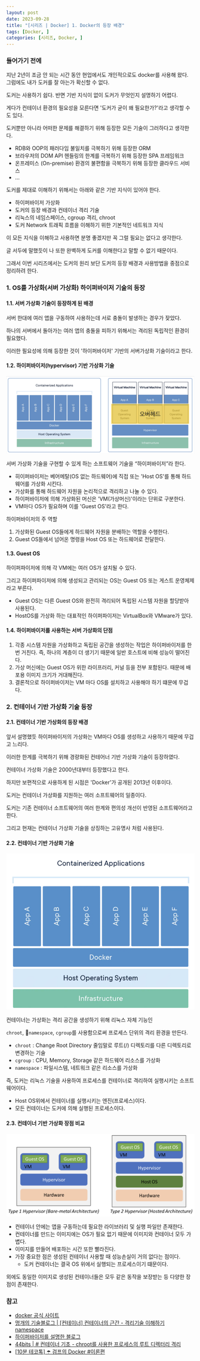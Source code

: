 ```yaml
---
layout: post
date: 2023-09-28
title: "[시리즈 | Docker] 1. Docker의 등장 배경"
tags: [Docker, ]
categories: [시리즈, Docker, ]
---
```




### 들어가기 전에


지난 2년이 조금 안 되는 시간 동안 현업에서도 개인적으로도 docker를 사용해 왔다.
그럼에도 내가 도커를 잘 아는가 확신할 수 없다.


도커는 사용하기 쉽다. 반면 기반 지식이 없이 도커가 무엇인지 설명하기 어렵다.


게다가 컨테이너 환경의 필요성을 모른다면 '도커가 굳이 왜 필요한가?'라고 생각할 수도 있다.


도커뿐만 아니라 어떠한 문제를 해결하기 위해 등장한 모든 기술이 그러하다고 생각한다.

- RDB와 OOP의 패러다임 불일치를 극복하기 위해 등장한 ORM
- 브라우저의 DOM API 헨들링의 한계를 극복하기 위해 등장한 SPA 프레임워크
- 온프레미스 (On-premise) 환경의 불편함을 극복하기 위해 등장한 클라우드 서비스
- ...

도커를 제대로 이해하기 위해서는 아래와 같은 기반 지식이 있어야 한다.

- 하이퍼바이저 가상화
- 도커의 등장 배경과 컨테이너 격리 기술
- 리눅스의 네임스페이스, cgroup 격리, chroot
- 도커 Network 트래픽 흐름을 이해하기 위한 기본적인 네트워크 지식

이 모든 지식을 이해하고 사용하면 분명 좋겠지만 꼭 그럴 필요는 없다고 생각한다.


글 서두에 말했듯이 나 또한 완벽하게 도커를 이해한다고 말할 수 없기 때문이다.


그래서 이번 시리즈에서는 도커의 원리 보단 도커의 등장 배경과 사용방법을 중점으로 정리하려 한다.



### 1. OS를 가상화(서버 가상화) 하이퍼바이저 기술의 등장



#### 1.1. 서버 가상화 기술이 등장하게 된 배경


서버 한대에 여러 앱을 구동하여 사용하는데 서로 충돌이 발생하는 경우가 잦았다.


하나의 서버에서 돌아가는 여러 앱의 충돌을 피하기 위해서는 격리된 독립적인 환경이 필요했다.


이러한 필요성에 의해 등장한 것이 '하이퍼바이저' 기반의 서버가상화 기술이라고 한다.



#### 1.2. 하이퍼바이저(hypervisor) 기반 가상화 기술


![0](/assets/img/2023-09-28-시리즈--Docker-1.-Docker의-등장-배경.md/0.png)


서버 가상화 기술을 구현할 수 있게 하는 소프트웨어 기술을 “하이퍼바이저”라 한다.

- 히이퍼바이저는 베어메탈(OS 없는 하드웨어)에 직접 또는 'Host OS'를 통해 하드웨어를 가상화 시킨다.
- 가상화를 통해 하드웨어 자원을 논리적으로 격리하고 나눌 수 있다.
- 하이퍼바이저에 의해 가상화된 머신은 'VM(가상머신)'이라는 단위로 구분한다.
- VM마다 OS가 필요하며 이를 'Guest OS'라고 한다.

하이퍼바이저의 주 역할

1. 가상화된 Guest OS들에게 하드웨어 자원을 분배하는 역할을 수행한다.
2. Guest OS들에서 넘어온 명령을 Host OS 또는 하드웨어로 전달한다.


#### 1.3. Guest OS


하이퍼파이저에 의해 각 VM에는 여러 OS가 설치될 수 있다.


그리고 하이퍼파이저에 의해 생성되고 관리되는 OS는 Guest OS 또는 게스트 운영체제라고 부른다.

- Guest OS는 다른 Guest OS와 완전히 격리되어 독립된 시스템 자원을 할당받아 사용된다.
- HostOS를 가상화 하는 대표적인 하이퍼파이저는 VirtualBox와 VMware가 있다.


#### 1.4. 하이퍼바이저를 사용하는 서버 가상화의 단점

1. 각종 시스템 자원을 가상화하고 독립된 공간을 생성하는 작업은 하이퍼바이저를 한번 거친다.
즉, 하나의 계층이 더 생기기 때문에 일반 호스트에 비해 성능이 떨어진다.
2. 가상 머신에는 Guest OS가 위한 라이프러리, 커널 등을 전부 포함된다.
때문에 배포용 이미지 크기가 거대해진다.
3. 결론적으로 하이퍼바이저는 VM 마다 OS를 설치하고 사용해야 하기 떄문에 무겁다.


### 2. 컨테이너 기반 가상화 기술 등장



#### 2.1. 컨테이너 기반 가상화의 등장 배경


앞서 설명했듯 하이퍼바이저의 가상화는 VM마다 OS를 생성하고 사용하기 때문에 무겁고 느리다.


이러한 한계를 극복하기 위해 경량화된 컨테어너 기반 가상화 기술이 등장하였다.


컨테이너 가상화 기술은 2000년대부터 등장했다고 한다.


하지만 보편적으로 사용하게 된 시점은 'Docker'가 공개된 2013년 이후이다.


도커는 컨테이너 가상화를 지원하는 여러 소프트웨어의 일종이다.


도커는 기존 컨테이너 소프트웨어의 여러 한계와 편의성 개선이 반영된 소프트웨어라고 한다.


그리고 현재는 컨테이너 가상화 기술을 상징하는 고유명사 처럼 사용된다.



#### 2.2. 컨테이너 기반 가상화 기술


![1](/assets/img/2023-09-28-시리즈--Docker-1.-Docker의-등장-배경.md/1.png)


컨테이너는 가상화는 격리 공간을 생성하기 위해 리눅스 자체 기능인


`chroot`, `namespace`, `cgroup`를 사용함으로써 프로세스 단위의 격리 환경을 만든다.

- `chroot` : Change Root Directory 줄임말로 루트(/) 디렉토리를 다른 디렉토리로 변경하는 기술
- `cgroup` : CPU, Memory, Storage 같은 하드웨어 리소스를 가상화
- `namespace` : 파일시스템, 네트워크 같은 리소스를 가상화

즉, 도커는 리눅스 기술을 사용하여 프로세스를 컨테이너로 격리하여 실행시키는 소프트웨어이다.

- Host OS위에서 컨테이너를 실행시키는 엔진(프로세스)이다.
- 모든 컨테이너는 도커에 의해 실행된 프로세스이다.


#### 2.3. 컨테이너 기반 가상화 장점 비교


![2](/assets/img/2023-09-28-시리즈--Docker-1.-Docker의-등장-배경.md/2.png)

- 컨테이너 안에는 앱을 구동하는데 필요한 라이브러리 및 실행 파일만 존재한다.
- 컨테이너를 만드는 이미지에는 OS가 필요 없기 때문에 이미지와 컨테이너 모두 가볍다.
- 이미지를 만들어 배포하는 시간 또한 빨라진다.
- 가장 중요한 점은 생성된 컨테이너 사용할 때 성능손실이 거의 없다는 점이다.
	- 도커 컨테이너는 결국 OS 위에서 실행되는 프로세스이기 떄문이다.

외에도 동일한 이미지로 생성된 컨테이너들은 모두 같은 동작을 보장받는 등 다양한 장점이 존재한다.



### 참고

- [docker 공식 사이트](https://www.docker.com/resources/what-container/)
- [멍개의 기술블로그 | [컨테이너] 컨테이너의 근간 - 격리기술 이해하기 namespace](https://blog.naver.com/PostView.naver?blogId=pjt3591oo&logNo=223082696958&categoryNo=0&parentCategoryNo=64&viewDate=&currentPage=8&postListTopCurrentPage=1&from=postView&userTopListOpen=true&userTopListCount=5&userTopListManageOpen=false&userTopListCurrentPage=8)
- [하이퍼바이저를 설명한 블로그](https://lovejaco.github.io/posts/two-types-of-hypervisors/)
- [44bits | # 컨테이너 기초 - chroot를 사용한 프로세스의 루트 디렉터리 격리](https://www.44bits.io/ko/post/change-root-directory-by-using-chroot)
- [[10분 테코톡] ☂️ 검프의 Docker #이론편](https://www.youtube.com/watch?v=IiNI6XAYtrs)
